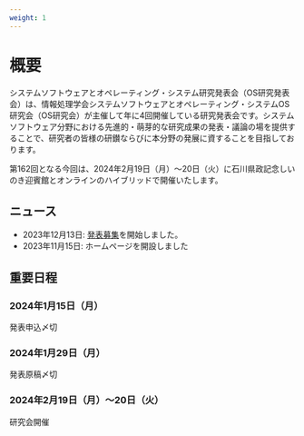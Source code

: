 ```yaml
---
weight: 1
---
```

# 概要

システムソフトウェアとオペレーティング・システム研究発表会（OS研究発表会）は、情報処理学会システムソフトウェアとオペレーティング・システムOS研究会（OS研究会）が主催して年に4回開催している研究発表会です。システムソフトウェア分野における先進的・萌芽的な研究成果の発表・議論の場を提供することで、研究者の皆様の研鑚ならびに本分野の発展に資することを目指しております。

第162回となる今回は、2024年2月19日（月）〜20日（火）に石川県政記念しいのき迎賓館とオンラインのハイブリッドで開催いたします。

## ニュース

- 2023年12月13日: [発表募集](#cfp)を開始しました。
- 2023年11月15日: ホームページを開設しました

## 重要日程

<div class="row">
<div class="col-md-6">
<h3><i class="fa-solid fa-calendar-days"></i> 2024年1月15日（月）</h3>
発表申込〆切
</div>

<div class="col-md-6">
<h3><i class="fa-solid fa-calendar-days"></i> 2024年1月29日（月）</h3>
発表原稿〆切<br>
</div>

<div class="col-md-6">
<h3><i class="fa-solid fa-calendar-days"></i> 2024年2月19日（月）〜20日（火）</h3>
研究会開催
</div>
</div>
